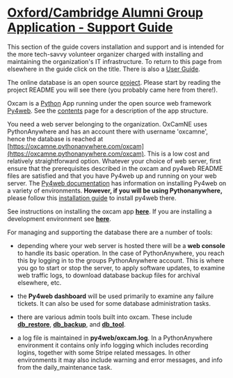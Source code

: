 # [Oxford/Cambridge Alumni Group Application - Support Guide](index.md)

This section of the guide covers installation and support and is intended for the more tech-savvy volunteer organizer charged with installing and maintaining the organization's IT infrastructure. To return to this page from elsewhere in the guide click on the title. There is also a [User Guide](index.md).

The online database is an open source [project](https://github.com/oxcamne/oxcam). Please start by reading the project README you will see there (you probably came here from there!).

 Oxcam is a [Python](https://www.python.org) App running under the open source web framework [Py4web](https://github.com/web2py/py4web). See the [contents](contents.md) page for a description of the app structure.

You need a web server belonging to the organization. OxCamNE uses PythonAnywhere and has an account there with username 'oxcamne', hence the database is reached at [https://oxcamne.pythonanywhere.com/oxcam](https://oxcamne.pythonanywhere.com/oxcam). This is a low cost and relatively straightforward option. Whatever your choice of web server, first ensure that the prerequisites described in the oxcam and py4web README files are satisfied and that you have Py4web up and running on your web server. The [Py4web documentation](https://py4web.com/_documentation) has information on installing Py4web on a variety of environments. **However, if you will be using Pythonanywhere,** please follow this [installation guide](py4web_pythonanywhere.md) to install py4web there.

See instructions on installing the oxcam app [**here**](install). If you are installing a development environment see [**here**](development_install.md).

For managing and supporting the database there are a number of tools:

- depending where your web server is hosted there will be a **web console** to handle its basic operation. In the case of PythonAnywhere, you reach this by logging in to the groups PythonAnywhere account. This is where you go to start or stop the server, to apply software updates, to examine web traffic logs, to download database backup files for archival elsewhere, etc.

- the **Py4web dashboard** will be used primarily to examine any failure tickets. It can also be used for some database administration tasks.

- there are various admin tools built into oxcam. These include [**db_restore**](db_restore.md), [**db_backup**](db_backup.md), and [**db_tool**](db_tool.md).

- a log file is maintained in **py4web/oxcam.log**. In a PythonAnywhere environment it contains only info logging which includes recording logins, together with some Stripe related messages. In other environments it may also include warning and error messages, and info from the daily_maintenance task.
